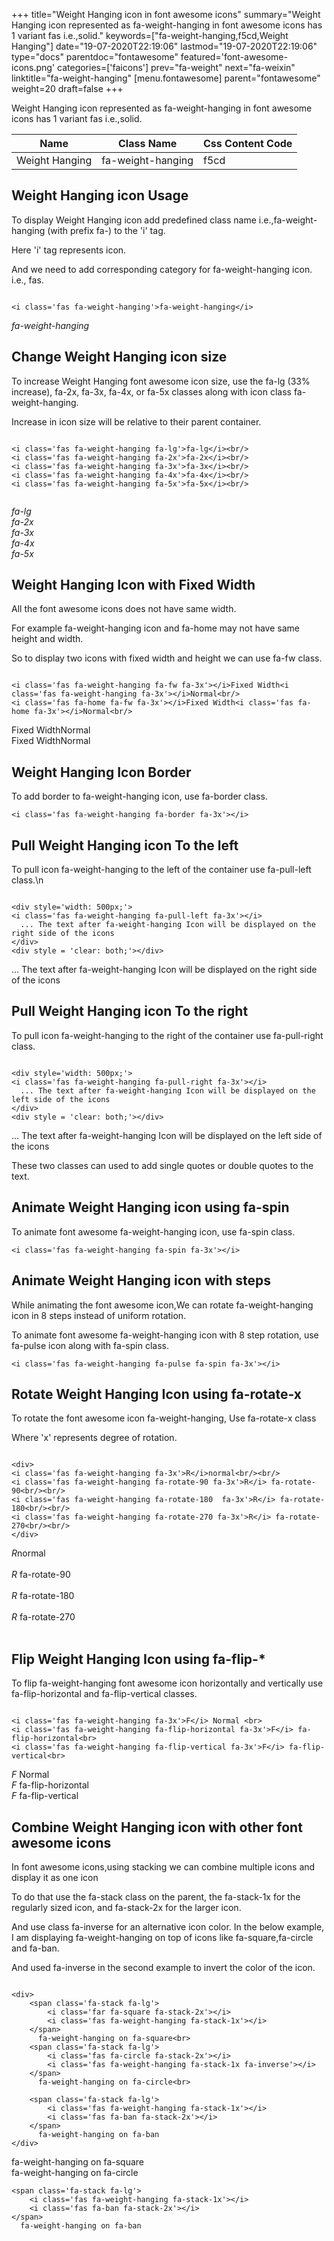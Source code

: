 +++
title="Weight Hanging icon in font awesome icons"
summary="Weight Hanging icon represented as fa-weight-hanging in font awesome icons has 1 variant fas i.e.,solid."
keywords=["fa-weight-hanging,f5cd,Weight Hanging"]
date="19-07-2020T22:19:06"
lastmod="19-07-2020T22:19:06"
type="docs"
parentdoc="fontawesome"
featured='font-awesome-icons.png'
categories=['faicons']
prev="fa-weight"
next="fa-weixin"
linktitle="fa-weight-hanging"
[menu.fontawesome]
parent="fontawesome"
weight=20
draft=false
+++


Weight Hanging icon represented as fa-weight-hanging in font awesome icons has 1 variant fas i.e.,solid.

<div class='table-responsive'><table class='table'><thead><tr><th>Name</th><th>Class Name</th><th>Css Content Code</th></tr></thead><tbody><tr><td>Weight Hanging</td><td>fa-weight-hanging</td><td>f5cd</td></tr></tbody></table></div>



## Weight Hanging icon Usage

To display Weight Hanging icon add predefined class name i.e.,fa-weight-hanging (with prefix fa-) to the 'i' tag.

Here 'i' tag represents icon.

And we need to add corresponding category for fa-weight-hanging icon. i.e., fas.


```

<i class='fas fa-weight-hanging'>fa-weight-hanging</i>
```

<i class='fas fa-weight-hanging'>fa-weight-hanging</i>




## Change Weight Hanging icon size
To increase Weight Hanging font awesome icon size, use the fa-lg (33% increase), fa-2x, fa-3x, fa-4x, or fa-5x classes along with icon class fa-weight-hanging.

Increase in icon size will be relative to their parent container. 

```

<i class='fas fa-weight-hanging fa-lg'>fa-lg</i><br/>
<i class='fas fa-weight-hanging fa-2x'>fa-2x</i><br/>
<i class='fas fa-weight-hanging fa-3x'>fa-3x</i><br/>
<i class='fas fa-weight-hanging fa-4x'>fa-4x</i><br/>
<i class='fas fa-weight-hanging fa-5x'>fa-5x</i><br/>
            
```

<i class='fas fa-weight-hanging fa-lg'>fa-lg</i><br/>
<i class='fas fa-weight-hanging fa-2x'>fa-2x</i><br/>
<i class='fas fa-weight-hanging fa-3x'>fa-3x</i><br/>
<i class='fas fa-weight-hanging fa-4x'>fa-4x</i><br/>
<i class='fas fa-weight-hanging fa-5x'>fa-5x</i><br/>
            



## Weight Hanging Icon with Fixed Width 

All the font awesome icons does not have same width.

For example fa-weight-hanging icon and fa-home may not have same height and width.

So to display two icons with fixed width and height we can use fa-fw class.


```

<i class='fas fa-weight-hanging fa-fw fa-3x'></i>Fixed Width<i class='fas fa-weight-hanging fa-3x'></i>Normal<br/>
<i class='fas fa-home fa-fw fa-3x'></i>Fixed Width<i class='fas fa-home fa-3x'></i>Normal<br/>
```

<i class='fas fa-weight-hanging fa-fw fa-3x'></i>Fixed Width<i class='fas fa-weight-hanging fa-3x'></i>Normal<br/>
<i class='fas fa-home fa-fw fa-3x'></i>Fixed Width<i class='fas fa-home fa-3x'></i>Normal<br/>



## Weight Hanging Icon Border 

To add border to fa-weight-hanging icon, use fa-border class.


```
<i class='fas fa-weight-hanging fa-border fa-3x'></i>

```
<i class='fas fa-weight-hanging fa-border fa-3x'></i>





## Pull Weight Hanging icon To the left

To pull icon fa-weight-hanging to the left of the container use fa-pull-left class.\n

```

<div style='width: 500px;'>
<i class='fas fa-weight-hanging fa-pull-left fa-3x'></i>
  ... The text after fa-weight-hanging Icon will be displayed on the right side of the icons
</div>
<div style = 'clear: both;'></div>
```

<div style='width: 500px;'>
<i class='fas fa-weight-hanging fa-pull-left fa-3x'></i>
  ... The text after fa-weight-hanging Icon will be displayed on the right side of the icons
</div>
<div style = 'clear: both;'></div>




## Pull Weight Hanging icon To the right
To pull icon fa-weight-hanging to the right of the container use fa-pull-right class.

```

<div style='width: 500px;'>
<i class='fas fa-weight-hanging fa-pull-right fa-3x'></i>
  ... The text after fa-weight-hanging Icon will be displayed on the left side of the icons
</div>
<div style = 'clear: both;'></div>
```

<div style='width: 500px;'>
<i class='fas fa-weight-hanging fa-pull-right fa-3x'></i>
  ... The text after fa-weight-hanging Icon will be displayed on the left side of the icons
</div>
<div style = 'clear: both;'></div>

These two classes can used to add single quotes or double quotes to the text.


## Animate Weight Hanging icon using fa-spin
To animate font awesome fa-weight-hanging icon, use fa-spin class.

```
<i class='fas fa-weight-hanging fa-spin fa-3x'></i>
```
<i class='fas fa-weight-hanging fa-spin fa-3x'></i>




## Animate Weight Hanging icon with steps
While animating the font awesome icon,We can rotate fa-weight-hanging icon in 8 steps instead of uniform rotation.

To animate font awesome fa-weight-hanging icon with 8 step rotation, use fa-pulse icon along with fa-spin class.


```
<i class='fas fa-weight-hanging fa-pulse fa-spin fa-3x'></i>

```
<i class='fas fa-weight-hanging fa-pulse fa-spin fa-3x'></i>





## Rotate Weight Hanging Icon using fa-rotate-x
To rotate the font awesome icon fa-weight-hanging, Use fa-rotate-x class

Where 'x' represents degree of rotation.


```

<div>
<i class='fas fa-weight-hanging fa-3x'>R</i>normal<br/><br/>
<i class='fas fa-weight-hanging fa-rotate-90 fa-3x'>R</i> fa-rotate-90<br/><br/> 
<i class='fas fa-weight-hanging fa-rotate-180  fa-3x'>R</i> fa-rotate-180<br/><br/> 
<i class='fas fa-weight-hanging fa-rotate-270 fa-3x'>R</i> fa-rotate-270<br/><br/>
</div>
```

<div>
<i class='fas fa-weight-hanging fa-3x'>R</i>normal<br/><br/>
<i class='fas fa-weight-hanging fa-rotate-90 fa-3x'>R</i> fa-rotate-90<br/><br/> 
<i class='fas fa-weight-hanging fa-rotate-180  fa-3x'>R</i> fa-rotate-180<br/><br/> 
<i class='fas fa-weight-hanging fa-rotate-270 fa-3x'>R</i> fa-rotate-270<br/><br/>
</div>




## Flip Weight Hanging Icon using fa-flip-*
To flip fa-weight-hanging font awesome icon horizontally and vertically use fa-flip-horizontal and fa-flip-vertical classes. 

```

<i class='fas fa-weight-hanging fa-3x'>F</i> Normal <br>
<i class='fas fa-weight-hanging fa-flip-horizontal fa-3x'>F</i> fa-flip-horizontal<br>
<i class='fas fa-weight-hanging fa-flip-vertical fa-3x'>F</i> fa-flip-vertical<br>
```

<i class='fas fa-weight-hanging fa-3x'>F</i> Normal <br>
<i class='fas fa-weight-hanging fa-flip-horizontal fa-3x'>F</i> fa-flip-horizontal<br>
<i class='fas fa-weight-hanging fa-flip-vertical fa-3x'>F</i> fa-flip-vertical<br>




## Combine Weight Hanging icon with other font awesome icons
In font awesome icons,using stacking we can combine multiple icons and display it as one icon 

To do that use the fa-stack class on the parent, the fa-stack-1x for the regularly sized icon, and fa-stack-2x for the larger icon.

And use class fa-inverse for an alternative icon color. 
In the below example, I am displaying fa-weight-hanging on top of icons like fa-square,fa-circle and fa-ban.

And used fa-inverse in the second example to invert the color of the icon.

```

<div>
    <span class='fa-stack fa-lg'>
        <i class='far fa-square fa-stack-2x'></i>
        <i class='fas fa-weight-hanging fa-stack-1x'></i>
    </span>
      fa-weight-hanging on fa-square<br>
    <span class='fa-stack fa-lg'>
        <i class='fas fa-circle fa-stack-2x'></i>
        <i class='fas fa-weight-hanging fa-stack-1x fa-inverse'></i>
    </span>
      fa-weight-hanging on fa-circle<br>

    <span class='fa-stack fa-lg'>
        <i class='fas fa-weight-hanging fa-stack-1x'></i>
        <i class='fas fa-ban fa-stack-2x'></i>
    </span>
      fa-weight-hanging on fa-ban
</div>
```

<div>
    <span class='fa-stack fa-lg'>
        <i class='far fa-square fa-stack-2x'></i>
        <i class='fas fa-weight-hanging fa-stack-1x'></i>
    </span>
      fa-weight-hanging on fa-square<br>
    <span class='fa-stack fa-lg'>
        <i class='fas fa-circle fa-stack-2x'></i>
        <i class='fas fa-weight-hanging fa-stack-1x fa-inverse'></i>
    </span>
      fa-weight-hanging on fa-circle<br>

    <span class='fa-stack fa-lg'>
        <i class='fas fa-weight-hanging fa-stack-1x'></i>
        <i class='fas fa-ban fa-stack-2x'></i>
    </span>
      fa-weight-hanging on fa-ban
</div>






